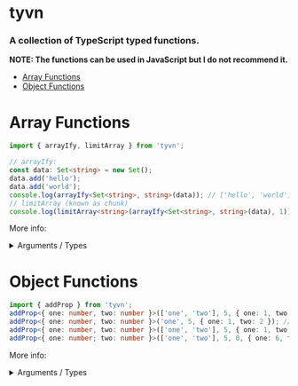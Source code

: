# tyvn

### A collection of TypeScript typed functions.
**NOTE: The functions can be used in JavaScript but I do not recommend it.**

- [Array Functions](#array-functions)
- [Object Functions](#object-functions)

# Array Functions

```ts
import { arrayIfy, limitArray } from 'tyvn';

// arrayIfy:
const data: Set<string> = new Set();
data.add('hello');
data.add('world');
console.log(arrayIfy<Set<string>, string>(data)); // ['hello', 'world'];
// limitArray (known as chunk)
console.log(limitArray<string>(arrayIfy<Set<string>, string>(data), 1)); // [ [ 'hello' ], [ 'world' ] ]
```

More info:

<details>
<summary>Arguments / Types</summary>

- - - : Typed argument, ie T/R
- - : Param

- arrayIfy:
- - - T: Type that will be expected for the input argument
- - - R: Type that the array should expect to return.
- - input: T: Something inputted. Must have same type as T.

- limitArray
- - - R: Expected type for the Array. Do not wrap inside Array<> unless the input is an Array inside an Array.
- - arr: Array&lt;R&gt;: Input. Must be an array of the type you specified.
- - length: number: What the max length of each sub array is.
</details>

# Object Functions

```typescript
import { addProp } from 'tyvn';
addProp<{ one: number, two: number }>(['one', 'two'], 5, { one: 1, two: 2 }); // 3
addProp<{ one: number, two: number }>('one', 5, { one: 1, two: 2 }); // 1
addProp<{ one: number, two: number }>(['one', 'two'], 5, { one: 1, two: 'Hello world!' }); // 6 (you'll also be screamed as two should be a number!)
addProp<{ one: number; two: number }>(['one', 'two'], 5, 0, { one: 6, two: 3 }, { one: 9, two: 12 }); // 30
```
More info:

<details>
<summary>Arguments / Types</summary>

- - - : Typed argument, ie T/R
- - : Param

- addProp:
- - - T: Type of the inputs that will be inputted.
- - prop: string | string[]: Properties to be accounted for when adding up the numbers
- - defaultValue: number: The default value that'll be added to the result if either the value on one of the inputs is not a number / doesn't exist.
- - startValue: number: The base value.
- - ...inputs: Array&lt;T|Readonly&lt;T&gt;&gt; The inputs. It's a sweeper so as many as you'd like can be added. Note that it has to be relatable to T. Either Readonly or an instance of the interface provided.
</details>